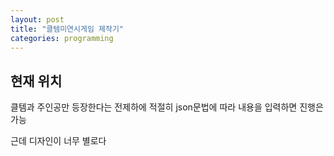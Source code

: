 ```yaml
---
layout: post
title: "클템미연시게임 제작기"
categories: programming
---
```


## 현재 위치 

[클템미연시 하러가기]: https://haljjagi.github.io/CloudTemplarRomanceSimulationGame/index.html

클템과 주인공만 등장한다는 전제하에 적절히 json문법에 따라 내용을 입력하면 진행은 가능

근데 디자인이 너무 별로다

